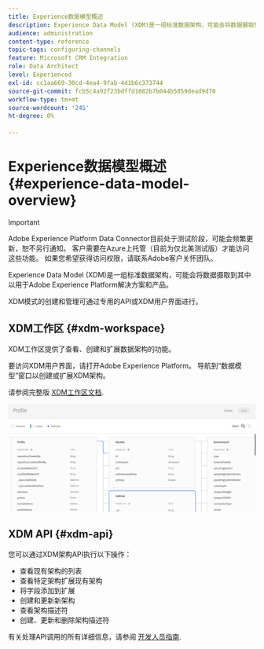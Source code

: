 ```yaml
---
title: Experience数据模型概述
description: Experience Data Model (XDM)是一组标准数据架构，可能会将数据摄取到其中以用于Adobe Experience Platform解决方案和产品。
audience: administration
content-type: reference
topic-tags: configuring-channels
feature: Microsoft CRM Integration
role: Data Architect
level: Experienced
exl-id: cc1aa669-30cd-4ea4-9fab-4d1b6c373744
source-git-commit: fcb5c4a92f23bdffd1082b7b044b5859dead9d70
workflow-type: tm+mt
source-wordcount: '245'
ht-degree: 0%

---
```


# Experience数据模型概述 {#experience-data-model-overview}

>[!IMPORTANT]
>
>Adobe Experience Platform Data Connector目前处于测试阶段，可能会频繁更新，恕不另行通知。 客户需要在Azure上托管（目前为仅北美测试版）才能访问这些功能。 如果您希望获得访问权限，请联系Adobe客户关怀团队。

Experience Data Model (XDM)是一组标准数据架构，可能会将数据摄取到其中以用于Adobe Experience Platform解决方案和产品。

XDM模式的创建和管理可通过专用的API或XDM用户界面进行。

## XDM工作区 {#xdm-workspace}

XDM工作区提供了查看、创建和扩展数据架构的功能。

要访问XDM用户界面，请打开Adobe Experience Platform。 导航到“数据模型”窗口以创建或扩展XDM架构。

请参阅完整版 [XDM工作区文档](https://experienceleague.adobe.com/docs/experience-platform/xdm/api/getting-started.html).

![](assets/aep_xdmworkspace.png)

## XDM API {#xdm-api}

您可以通过XDM架构API执行以下操作：

* 查看现有架构的列表
* 查看特定架构扩展现有架构
* 将字段添加到扩展
* 创建和更新新架构
* 查看架构描述符
* 创建、更新和删除架构描述符

有关处理API调用的所有详细信息，请参阅 [开发人员指南](https://experienceleague.adobe.com/docs/experience-platform/xdm/api/getting-started.html).
